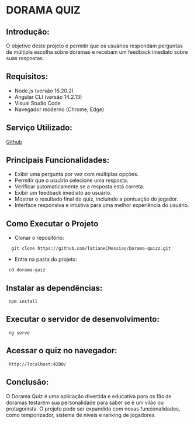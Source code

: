 # DORAMA QUIZ

## Introdução:
O objetivo deste projeto é permitir que os usuários respondam perguntas de múltipla escolha sobre doramas e recebam um feedback imediato sobre suas respostas.

## Requisitos:
- Node.js (versão 16.20.2)
- Angular CLI (versão 14.2.13)
- Visual Studio Code
- Navegador moderno (Chrome, Edge)

## Serviço Utilizado:
[Github](https://github.com/)


## Principais Funcionalidades:
- Exibir uma pergunta por vez com múltiplas opções.
- Permitir que o usuário selecione uma resposta.
- Verificar automaticamente se a resposta está correta.
- Exibir um feedback imediato ao usuário.
- Mostrar o resultado final do quiz, incluindo a pontuação do jogador.
- Interface responsiva e intuitiva para uma melhor experiência do usuário.

## Como Executar o Projeto
- Clonar o repositório:
```
  git clone https://github.com/TatianeCMessias/Dorama-quizz.git
```

- Entre na pasta do projeto:
```
 cd dorama-quiz
```

## Instalar as dependências:
 ```
  npm install
 ```

## Executar o servidor de desenvolvimento:
 ```
  ng serve
 ```

## Acessar o quiz no navegador:
 ```
  http://localhost:4200/
 ```

## Conclusão:
O Dorama Quiz é uma aplicação divertida e educativa para os fãs de doramas testarem sua personalidade para saber se é um vilão ou protagonista. 
O projeto pode ser expandido com novas funcionalidades, como temporizador, sistema de níveis e ranking de jogadores. 
